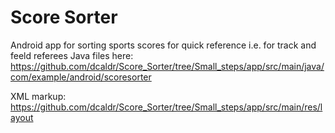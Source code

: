 # Score Sorter
Android app for sorting sports scores for quick reference i.e. for track and feeld referees 
Java files here: https://github.com/dcaldr/Score_Sorter/tree/Small_steps/app/src/main/java/com/example/android/scoresorter

XML markup: https://github.com/dcaldr/Score_Sorter/tree/Small_steps/app/src/main/res/layout 
